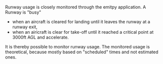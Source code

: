 Runway usage is closely monitored through the emitpy application.
A Runway is "busy"
- when an aircraft is cleared for landing until it leaves the runway at a runway exit,
- when an airicraft is clear for take-off until it reached a critical point at 3000ft AGL and accelerate.

It is thereby possible to monitor runway usage.
The monitored usage is theoretical, because mostly based on "scheduled" times and not estimated ones.